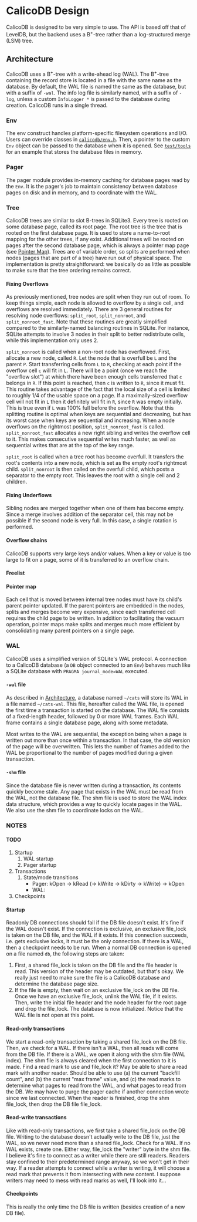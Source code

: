 # CalicoDB Design
CalicoDB is designed to be very simple to use.
The API is based off that of LevelDB, but the backend uses a B<sup>+</sup>-tree rather than a log-structured merge (LSM) tree.

## Architecture
CalicoDB uses a B<sup>+</sup>-tree with a write-ahead log (WAL).
The B<sup>+</sup>-tree containing the record store is located in a file with the same name as the database.
By default, the WAL file is named the same as the database, but with a suffix of `-wal`.
The info log file is similarly named, with a suffix of `-log`, unless a custom `InfoLogger *` is passed to the database during creation.
CalicoDB runs in a single thread.

### Env
The env construct handles platform-specific filesystem operations and I/O.
Users can override classes in [`calicodb/env.h`](../include/calicodb/env.h).
Then, a pointer to the custom `Env` object can be passed to the database when it is opened.
See [`test/tools`](../test/tools) for an example that stores the database files in memory.

### Pager
The pager module provides in-memory caching for database pages read by the `Env`.
It is the pager's job to maintain consistency between database pages on disk and in memory, and to coordinate with the WAL.

### Tree
CalicoDB trees are similar to slot B-trees in SQLite3.
Every tree is rooted on some database page, called its root page.
The root tree is the tree that is rooted on the first database page.
It is used to store a name-to-root mapping for the other trees, if any exist.
Additional trees will be rooted on pages after the second database page, which is always a pointer map page (see [Pointer Map](#pointer-map)).
Trees are of variable order, so splits are performed when nodes (pages that are part of a tree) have run out of physical space.
The implementation is pretty straightforward: we basically do as little as possible to make sure that the tree ordering remains correct.

#### Fixing Overflows
As previously mentioned, tree nodes are split when they run out of room.
To keep things simple, each node is allowed to overflow by a single cell, and overflows are resolved immediately.
There are 3 general routines for resolving node overflows: `split_root`, `split_nonroot`, and `split_nonroot_fast`.
Note that these routines are greatly simplified compared to the similarly-named balancing routines in SQLite.
For instance, SQLite attempts to involve 3 nodes in their split to better redistribute cells, while this implementation only uses 2.

`split_nonroot` is called when a non-root node has overflowed.
First, allocate a new node, called `R`.
Let the node that is overfull be `L` and the parent `P`.
Start transferring cells from `L` to `R`, checking at each point if the overflow cell `c` will fit in `L`.
There will be a point (once we reach the "overflow slot") at which there have been enough cells transferred that `c` belongs in `R`.
If this point is reached, then `c` is written to `R`, since it must fit.
This routine takes advantage of the fact that the local size of a cell is limited to roughly 1/4 of the usable space on a page.
If a maximally-sized overflow cell will not fit in `L` then it definitely will fit in `R`, since `R` was empty initially.
This is true even if `L` was 100% full before the overflow.
Note that this splitting routine is optimal when keys are sequential and decreasing, but has its worst case when keys are sequential and increasing.
When a node overflows on the rightmost position, `split_nonroot_fast` is called.
`split_nonroot_fast` allocates a new right sibling and writes the overflow cell to it.
This makes consecutive sequential writes much faster, as well as sequential writes that are at the top of the key range.

`split_root` is called when a tree root has become overfull.
It transfers the root's contents into a new node, which is set as the empty root's rightmost child.
`split_nonroot` is then called on the overfull child, which posts a separator to the empty root.
This leaves the root with a single cell and 2 children.

#### Fixing Underflows
Sibling nodes are merged together when one of them has become empty.
Since a merge involves addition of the separator cell, this may not be possible if the second node is very full.
In this case, a single rotation is performed.

#### Overflow chains
CalicoDB supports very large keys and/or values.
When a key or value is too large to fit on a page, some of it is transferred to an overflow chain.

[//]: # (TODO)

#### Freelist
[//]: # (TODO)

#### Pointer map
[//]: # (TODO)

Each cell that is moved between internal tree nodes must have its child's parent pointer updated.
If the parent pointers are embedded in the nodes, splits and merges become very expensive, since each transferred cell requires the child page to be written.
In addition to facilitating the vacuum operation, pointer maps make splits and merges much more efficient by consolidating many parent pointers on a single page.

### WAL
CalicoDB uses a simplified version of SQLite's WAL protocol.
A connection to a CalicoDB database (a `DB` object connected to an `Env`) behaves much like a SQLite database with `PRAGMA journal_mode=WAL` executed.

#### `-wal` file
As described in [Architecture](#architecture), a database named `~/cats` will store its WAL in a file named `~/cats-wal`.
This file, hereafter called the WAL file, is opened the first time a transaction is started on the database.
The WAL file consists of a fixed-length header, followed by 0 or more WAL frames.
Each WAL frame contains a single database page, along with some metadata.

Most writes to the WAL are sequential, the exception being when a page is written out more than once within a transaction.
In that case, the old version of the page will be overwritten.
This lets the number of frames added to the WAL be proportional to the number of pages modified during a given transaction.

#### `-shm` file
Since the database file is never written during a transaction, its contents quickly become stale.
Any page that exists in the WAL must be read from the WAL, not the database file.
The shm file is used to store the WAL index data structure, which provides a way to quickly locate pages in the WAL.
We also use the shm file to coordinate locks on the WAL.

### NOTES

#### TODO
1. Startup
   1. WAL startup
   2. Pager startup
2. Transactions
   1. State/mode transitions
      + Pager: kOpen -> kRead (-> kWrite -> kDirty -> kWrite) -> kOpen
      + WAL: 
3. Checkpoints

#### Startup
Readonly DB connections should fail if the DB file doesn't exist.
It's fine if the WAL doesn't exist.
If the connection is exclusive, an exclusive file_lock is taken on the DB file, and the WAL if it exists.
If this connection succeeds, i.e. gets exclusive locks, it must be the only connection.
If there is a WAL, then a checkpoint needs to be run.
When a normal DB connection is opened on a file named `db`, the following steps are taken:
1. First, a shared file_lock is taken on the DB file and the file header is read. 
This version of the header may be outdated, but that's okay. 
We really just need to make sure the file is a CalicoDB database and determine the database page size.
2. If the file is empty, then wait on an exclusive file_lock on the DB file.
Once we have an exclusive file_lock, unlink the WAL file, if it exists.
Then, write the initial file header and the node header for the root page and drop the file_lock.
The database is now initialized.
Notice that the WAL file is not open at this point.

#### Read-only transactions
We start a read-only transaction by taking a shared file_lock on the DB file.
Then, we check for a WAL.
If there isn't a WAL, then all reads will come from the DB file.
If there is a WAL, we open it along with the shm file (WAL index).
The shm file is always cleared when the first connection to it is made.
Find a read mark to use and file_lock it?
May be able to share a read mark with another reader.
Should be able to use (a) the current "backfill count", and (b) the current "max frame" value, and (c) the read marks to determine what pages to read from the WAL, and what pages to read from the DB.
We may have to purge the pager cache if another connection wrote since we last connected.
When the reader is finished, drop the shm file_lock, then drop the DB file file_lock.

#### Read-write transactions
Like with read-only transactions, we first take a shared file_lock on the DB file.
Writing to the database doesn't actually write to the DB file, just the WAL, so we never need more than a shared file_lock.
Check for a WAL.
If no WAL exists, create one.
Either way, file_lock the "writer" byte in the shm file.
I believe it's fine to connect as a writer while there are still readers.
Readers stay confined to their predetermined range anyway, so we won't get in their way.
If a reader attempts to connect while a writer is writing, it will choose a read mark that prevents it from intersecting with new content.
I suppose writers may need to mess with read marks as well, I'll look into it...

#### Checkpoints
This is really the only time the DB file is written (besides creation of a new DB file).

